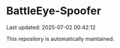 # BattleEye-Spoofer

Last updated: 2025-07-02 00:42:12

This repository is automatically maintained.
